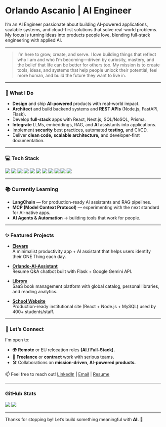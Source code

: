 # Orlando Ascanio | AI Engineer

I’m an AI Engineer passionate about building AI-powered applications, scalable systems, and cloud-first solutions that solve real-world problems. My focus is turning ideas into products people love, blending full-stack engineering with applied AI.

---

> I’m here to grow, create, and serve.
> I love building things that reflect who I am and who I’m becoming—driven by curiosity, mastery, and the belief that life can be better for others too.
> My mission is to create tools, ideas, and systems that help people unlock their potential, feel more human, and build the future they want to live in.

---

### 🔧 What I Do
- **Design** and ship **AI-powered** products with real-world impact.
- **Architect** and build backend systems and **REST APIs** (Node.js, FastAPI, Flask).
- Develop **full-stack** apps with React, Next.js, SQL/NoSQL, Prisma.
- **Integrate** LLMs, embeddings, RAG, and **AI** assistants into applications.
- Implement **security** best practices, automated **testing,** and CI/CD.
- Deliver **clean code,** **scalable architecture,** and developer-first documentation.

---

### 💻 Tech Stack
<span> 
<img src="https://img.shields.io/badge/javascript-%23323330.svg?style=for-the-badge&logo=javascript&logoColor=%23F7DF1E">
<img src="https://img.shields.io/badge/python-3670A0?style=for-the-badge&logo=python&logoColor=ffdd54"> 
<img src="https://img.shields.io/badge/typescript-%23007ACC.svg?style=for-the-badge&logo=typescript&logoColor=white">
<img src="https://img.shields.io/badge/express.js-%23404d59.svg?style=for-the-badge&logo=express&logoColor=%2361DAFB">
<img src="https://img.shields.io/badge/fastapi-005571?style=for-the-badge&logo=fastapi">
<img src="https://img.shields.io/badge/flask-000000?style=for-the-badge&logo=flask&logoColor=white">
<img src="https://img.shields.io/badge/node.js-6DA55F?style=for-the-badge&logo=node.js&logoColor=white">
<img src="https://img.shields.io/badge/react-%2320232a.svg?style=for-the-badge&logo=react&logoColor=%2361DAFB"> 
<img src="https://img.shields.io/badge/next.js-black?style=for-the-badge&logo=next.js&logoColor=white"> 
<img src="https://img.shields.io/badge/docker-%230db7ed.svg?style=for-the-badge&logo=docker&logoColor=white">  
<img src="https://img.shields.io/badge/git-%23F05033.svg?style=for-the-badge&logo=git&logoColor=white"> 
</span>

---

### 📚 Currently Learning
- **LangChain** — for production-ready AI assistants and RAG pipelines.  
- **MCP (Model Context Protocol)** — experimenting with the next standard for AI-native apps. 
-  **AI Agents & Automation** → building tools that work for people.

---

### ✨ Featured Projects

- **[Elevare](https://github.com/Gojer16/Elevare)**  
  A minimalist productivity app + AI assistant that helps users identify their ONE Thing each day.  

- **[Orlando-AI-Assistant](https://github.com/Gojer16/Orlando-AI-Assistant)**  
  Resume Q&A chatbot built with Flask + Google Gemini API.  

- **[Librora](https://github.com/Gojer16/Librora)**  
  SaaS book management platform with global catalog, personal libraries, and reading analytics.  

- **[School Website](https://github.com/Gojer16/School-Webiste)**  
  Production-ready institutional site (React + Node.js + MySQL) used by 400+ students/staff.  


---

### 🤝 Let’s Connect
I'm open to:
- 🌍 **Remote** or EU relocation roles **(AI / Full-Stack).**
- 🧩 **Freelance** or **contract** work with serious teams.
- 🛠 Collaborations on **mission-driven**, **AI-powered products.**

📫 Feel free to reach out!
[LinkedIn](https://www.linkedin.com/in/orlando-ascanio-dev) | [Email](mailto:gojer@naver.com) | [Resume](http://react-basic-resume.vercel.app)

---

### GitHub Stats
[![](https://github-readme-stats.vercel.app/api?username=gojer16&show_icons=true&theme=tokyonight&hide_border=true&locale=en)](https://github.com/gojer16)
[![](https://github-readme-streak-stats.herokuapp.com/?user=gojer16&theme=material-palenight)](https://github.com/gojer16)

---

Thanks for stopping by! Let’s build something meaningful with **AI.** 🙌
